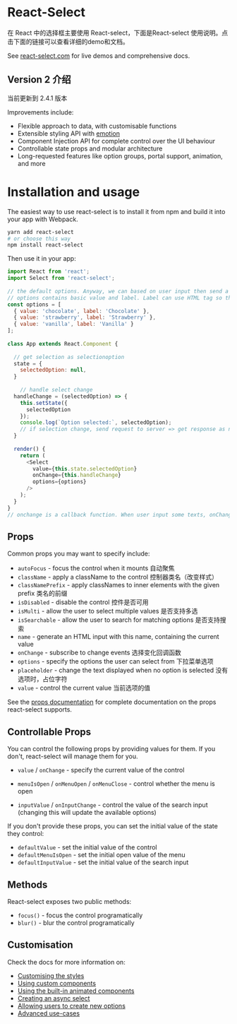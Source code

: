 # React-Select

在 React 中的选择框主要使用 React-select，下面是React-select 使用说明。点击下面的链接可以查看详细的demo和文档。

See [react-select.com](https://www.react-select.com/) for live demos and comprehensive docs.

## Version 2 介绍

当前更新到 2.4.1 版本

Improvements include:

- Flexible approach to data, with customisable functions
- Extensible styling API with [emotion](https://emotion.sh/)
- Component Injection API for complete control over the UI behaviour
- Controllable state props and modular architecture
- Long-requested features like option groups, portal support, animation, and more

# Installation and usage

The easiest way to use react-select is to install it from npm and build it into your app with Webpack.

```bash
yarn add react-select
# or choose this way
npm install react-select
```

Then use it in your app:

```js
import React from 'react';
import Select from 'react-select';
 
// the default options. Anyway, we can based on user input then send a request to server, then make the response data as options. 
// options contains basic value and label. Label can use HTML tag so that it can contain some user header or infomation. And options often made into propertity in class. this.options or this.state.options.
const options = [
  { value: 'chocolate', label: 'Chocolate' },
  { value: 'strawberry', label: 'Strawberry' },
  { value: 'vanilla', label: 'Vanilla' }
];
 
class App extends React.Component {
  
  // get selection as selectionoption
  state = {
    selectedOption: null,
  }
	
	// handle select change
  handleChange = (selectedOption) => {
    this.setState({
      selectedOption
    });
    console.log(`Option selected:`, selectedOption);
    // if selection change, send request to server => get response as new options.
  }
  
  render() {
    return (
      <Select
        value={this.state.selectedOption}
        onChange={this.handleChange}
        options={options}
      />
    );
  }
}
// onchange is a callback function. When user input some texts, onChange function is run. then get value and send request to server. Then get response data, setState to change options. AsyncSelect
```

## Props

Common props you may want to specify include:

- `autoFocus` - focus the control when it mounts 自动聚焦
- `className` - apply a className to the control 控制器类名（改变样式）
- `classNamePrefix` - apply classNames to inner elements with the given prefix 类名的前缀
- `isDisabled` - disable the control 控件是否可用
- `isMulti` - allow the user to select multiple values 是否支持多选
- `isSearchable` - allow the user to search for matching options 是否支持搜索
- `name` - generate an HTML input with this name, containing the current value
- `onChange` - subscribe to change events 选择变化回调函数
- `options` - specify the options the user can select from 下拉菜单选项
- `placeholder` - change the text displayed when no option is selected 没有选项时，占位字符
- `value` - control the current value 当前选项的值

See the [props documentation](https://www.react-select.com/props) for complete documentation on the props react-select supports.

## Controllable Props

You can control the following props by providing values for them. If you don't, react-select will manage them for you.

- `value` / `onChange` - specify the current value of the control

- `menuIsOpen` / `onMenuOpen` / `onMenuClose` - control whether the menu is open

- `inputValue` / `onInputChange` - control the value of the search input (changing this will update the available options)

  

If you don't provide these props, you can set the initial value of the state they control:

- `defaultValue` - set the initial value of the control
- `defaultMenuIsOpen` - set the initial open value of the menu
- `defaultInputValue` - set the initial value of the search input



## Methods

React-select exposes two public methods:

- `focus()` - focus the control programatically
- `blur()` - blur the control programatically

## Customisation

Check the docs for more information on:

- [Customising the styles](https://www.react-select.com/styles)
- [Using custom components](https://www.react-select.com/components)
- [Using the built-in animated components](https://www.react-select.com/home#animated-components)
- [Creating an async select](https://www.react-select.com/async)
- [Allowing users to create new options](https://www.react-select.com/creatable)
- [Advanced use-cases](https://www.react-select.com/advanced)